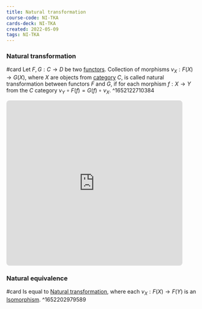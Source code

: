 ```yaml
---
title: Natural transformation
course-code: NI-TKA
cards-deck: NI-TKA
created: 2022-05-09
tags: NI-TKA
---
```


### Natural transformation 
#card
Let $F,G: C \rightarrow D$ be two [functors](private/archive/school/functor.md). Collection of morphisms $\nu_X: F(X) \rightarrow G(X)$, where $X$ are objects from [category](private/archive/school/category-category-theory.md) $C$, is called natural transformation between functors $F$ and $G$, if for each morphism $f: X \rightarrow Y$ from the $C$ category $\nu_Y \circ F(f) = G(f) \circ \nu_X$.
^1652122710384
<iframe class="quiver-embed" src="https://q.uiver.app/?q=WzAsNCxbMCwwLCJGKFgpIl0sWzIsMCwiRyhYKSJdLFswLDIsIkYoWSkiXSxbMiwyLCJHKFkpIl0sWzAsMSwiXFxudV9YIl0sWzIsMywiXFxudV9ZIl0sWzAsMiwiRihmKSIsMV0sWzEsMywiRyhmKSIsMV1d&embed" width="460" height="432" style="border-radius: 8px; border: none;"></iframe>

### Natural equivalence
#card
Is equal to [Natural transformation](natural-transformation.md), where each $\nu_X: F(X) \rightarrow F(Y)$ is an [Isomorphism](private/archive/school/isomorphism.md).
^1652202979589
